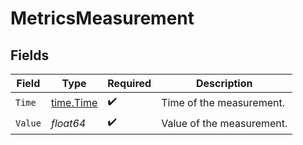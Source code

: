 # MetricsMeasurement


## Fields

| Field                                     | Type                                      | Required                                  | Description                               |
| ----------------------------------------- | ----------------------------------------- | ----------------------------------------- | ----------------------------------------- |
| `Time`                                    | [time.Time](https://pkg.go.dev/time#Time) | :heavy_check_mark:                        | Time of the measurement.                  |
| `Value`                                   | *float64*                                 | :heavy_check_mark:                        | Value of the measurement.                 |